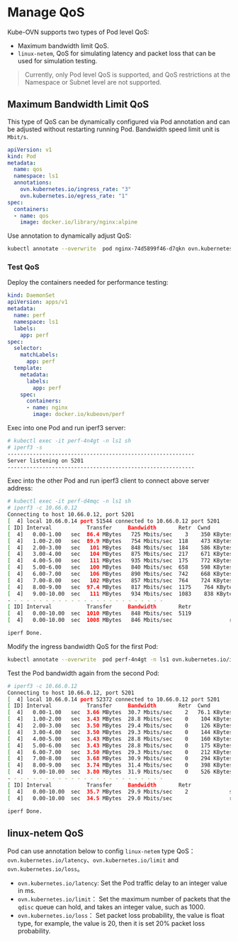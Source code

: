 # Manage QoS

Kube-OVN supports two types of Pod level QoS:

- Maximum bandwidth limit QoS.
- `linux-netem`, QoS for simulating latency and packet loss that can be used for simulation testing.

> Currently, only Pod level QoS is supported, and QoS restrictions at the Namespace or Subnet level are not supported.

## Maximum Bandwidth Limit QoS

This type of QoS can be dynamically configured via Pod annotation and can be adjusted without restarting running Pod.
Bandwidth speed limit unit is `Mbit/s`.

```yaml
apiVersion: v1
kind: Pod
metadata:
  name: qos
  namespace: ls1
  annotations:
    ovn.kubernetes.io/ingress_rate: "3"
    ovn.kubernetes.io/egress_rate: "1"
spec:
  containers:
  - name: qos
    image: docker.io/library/nginx:alpine
```

Use annotation to dynamically adjust QoS:

```bash
kubectl annotate --overwrite  pod nginx-74d5899f46-d7qkn ovn.kubernetes.io/ingress_rate=3
```

### Test QoS

Deploy the containers needed for performance testing:

```yaml
kind: DaemonSet
apiVersion: apps/v1
metadata:
  name: perf
  namespace: ls1
  labels:
    app: perf
spec:
  selector:
    matchLabels:
      app: perf
  template:
    metadata:
      labels:
        app: perf
    spec:
      containers:
      - name: nginx
        image: docker.io/kubeovn/perf
```

Exec into one Pod and run iperf3 server:

```bash
# kubectl exec -it perf-4n4gt -n ls1 sh
# iperf3 -s
-----------------------------------------------------------
Server listening on 5201
-----------------------------------------------------------
```

Exec into the other Pod and run iperf3 client to connect above server address:

```bash
# kubectl exec -it perf-d4mqc -n ls1 sh
# iperf3 -c 10.66.0.12
Connecting to host 10.66.0.12, port 5201
[  4] local 10.66.0.14 port 51544 connected to 10.66.0.12 port 5201
[ ID] Interval           Transfer     Bandwidth       Retr  Cwnd
[  4]   0.00-1.00   sec  86.4 MBytes   725 Mbits/sec    3    350 KBytes
[  4]   1.00-2.00   sec  89.9 MBytes   754 Mbits/sec  118    473 KBytes
[  4]   2.00-3.00   sec   101 MBytes   848 Mbits/sec  184    586 KBytes
[  4]   3.00-4.00   sec   104 MBytes   875 Mbits/sec  217    671 KBytes
[  4]   4.00-5.00   sec   111 MBytes   935 Mbits/sec  175    772 KBytes
[  4]   5.00-6.00   sec   100 MBytes   840 Mbits/sec  658    598 KBytes
[  4]   6.00-7.00   sec   106 MBytes   890 Mbits/sec  742    668 KBytes
[  4]   7.00-8.00   sec   102 MBytes   857 Mbits/sec  764    724 KBytes
[  4]   8.00-9.00   sec  97.4 MBytes   817 Mbits/sec  1175    764 KBytes
[  4]   9.00-10.00  sec   111 MBytes   934 Mbits/sec  1083    838 KBytes
- - - - - - - - - - - - - - - - - - - - - - - - -
[ ID] Interval           Transfer     Bandwidth       Retr
[  4]   0.00-10.00  sec  1010 MBytes   848 Mbits/sec  5119             sender
[  4]   0.00-10.00  sec  1008 MBytes   846 Mbits/sec                  receiver

iperf Done.
```

Modify the ingress bandwidth QoS for the first Pod:

```bash
kubectl annotate --overwrite  pod perf-4n4gt -n ls1 ovn.kubernetes.io/ingress_rate=30
```

Test the Pod bandwidth again from the second Pod:

```bash
# iperf3 -c 10.66.0.12
Connecting to host 10.66.0.12, port 5201
[  4] local 10.66.0.14 port 52372 connected to 10.66.0.12 port 5201
[ ID] Interval           Transfer     Bandwidth       Retr  Cwnd
[  4]   0.00-1.00   sec  3.66 MBytes  30.7 Mbits/sec    2   76.1 KBytes
[  4]   1.00-2.00   sec  3.43 MBytes  28.8 Mbits/sec    0    104 KBytes
[  4]   2.00-3.00   sec  3.50 MBytes  29.4 Mbits/sec    0    126 KBytes
[  4]   3.00-4.00   sec  3.50 MBytes  29.3 Mbits/sec    0    144 KBytes
[  4]   4.00-5.00   sec  3.43 MBytes  28.8 Mbits/sec    0    160 KBytes
[  4]   5.00-6.00   sec  3.43 MBytes  28.8 Mbits/sec    0    175 KBytes
[  4]   6.00-7.00   sec  3.50 MBytes  29.3 Mbits/sec    0    212 KBytes
[  4]   7.00-8.00   sec  3.68 MBytes  30.9 Mbits/sec    0    294 KBytes
[  4]   8.00-9.00   sec  3.74 MBytes  31.4 Mbits/sec    0    398 KBytes
[  4]   9.00-10.00  sec  3.80 MBytes  31.9 Mbits/sec    0    526 KBytes
- - - - - - - - - - - - - - - - - - - - - - - - -
[ ID] Interval           Transfer     Bandwidth       Retr
[  4]   0.00-10.00  sec  35.7 MBytes  29.9 Mbits/sec    2             sender
[  4]   0.00-10.00  sec  34.5 MBytes  29.0 Mbits/sec                  receiver

iperf Done.
```

## linux-netem QoS

Pod can use annotation below to config `linux-netem` type QoS： `ovn.kubernetes.io/latency`、`ovn.kubernetes.io/limit` and
`ovn.kubernetes.io/loss`。

- `ovn.kubernetes.io/latency`: Set the Pod traffic delay to an integer value in ms.
- `ovn.kubernetes.io/limit`： Set the maximum number of packets that the `qdisc` queue can hold, and takes an integer value, such as 1000.
- `ovn.kubernetes.io/loss`： Set packet loss probability, the value is float type, for example, the value is 20, then it is set 20% packet loss probability.
